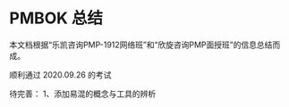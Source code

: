 # PMBOK 总结


本文档根据“乐凯咨询PMP-1912网络班”和“欣旋咨询PMP面授班”的信息总结而成。


顺利通过 2020.09.26 的考试


待完善：
1、添加易混的概念与工具的辨析



